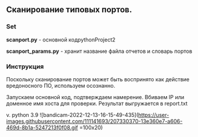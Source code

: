 ## Сканирование типовых портов.

### Set

**scanport.py** - основной кодpythonProject2

**scanport_params.py** - хранит название файла отчетов и словарь портов

### Инструкция
Поскольку сканирование портов может быть воспринято как действие вредоносного ПО,
используем осознанно. 

Запускаем основной код, подтверждаем намерение. Вбиваем IP или доменное имя хоста
для проверки. Результат выгружается в report.txt

v. python 3.9
![bandicam-2022-12-13-16-15-49-435](https://user-images.githubusercontent.com/111141693/207330370-13e360e7-a606-469d-8b1a-5247213f0f08.gif =100x20)
